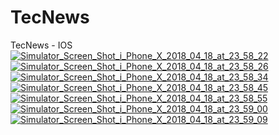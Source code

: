 # TecNews
TecNews - IOS</br>
<a href="https://ibb.co/cQQ3G7"><img src="https://thumb.ibb.co/cQQ3G7/Simulator_Screen_Shot_i_Phone_X_2018_04_18_at_23_58_22.png" alt="Simulator_Screen_Shot_i_Phone_X_2018_04_18_at_23_58_22" border="0"></a> <a href="https://ibb.co/mf1zpS"><img src="https://thumb.ibb.co/mf1zpS/Simulator_Screen_Shot_i_Phone_X_2018_04_18_at_23_58_26.png" alt="Simulator_Screen_Shot_i_Phone_X_2018_04_18_at_23_58_26" border="0"></a> <a href="https://ibb.co/kTRX9S"><img src="https://thumb.ibb.co/kTRX9S/Simulator_Screen_Shot_i_Phone_X_2018_04_18_at_23_58_34.png" alt="Simulator_Screen_Shot_i_Phone_X_2018_04_18_at_23_58_34" border="0"></a> <a href="https://ibb.co/fjO13n"><img src="https://thumb.ibb.co/fjO13n/Simulator_Screen_Shot_i_Phone_X_2018_04_18_at_23_58_45.png" alt="Simulator_Screen_Shot_i_Phone_X_2018_04_18_at_23_58_45" border="0"></a> <a href="https://ibb.co/hCXuOn"><img src="https://thumb.ibb.co/hCXuOn/Simulator_Screen_Shot_i_Phone_X_2018_04_18_at_23_58_55.png" alt="Simulator_Screen_Shot_i_Phone_X_2018_04_18_at_23_58_55" border="0"></a> <a href="https://ibb.co/jHmcb7"><img src="https://thumb.ibb.co/jHmcb7/Simulator_Screen_Shot_i_Phone_X_2018_04_18_at_23_59_00.png" alt="Simulator_Screen_Shot_i_Phone_X_2018_04_18_at_23_59_00" border="0"></a> <a href="https://ibb.co/ci3OG7"><img src="https://thumb.ibb.co/ci3OG7/Simulator_Screen_Shot_i_Phone_X_2018_04_18_at_23_59_09.png" alt="Simulator_Screen_Shot_i_Phone_X_2018_04_18_at_23_59_09" border="0"></a>
